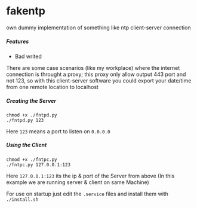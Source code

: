 # fakentp
own dummy implementation of something like ntp client-server connection



##### Features
 - Bad writed



There are some case scenarios (like my workplace) where the internet connection is throught a proxy; this proxy only allow output 443 port and not 123, so with this client-server software you could export your date/time from one remote location to localhost


##### Creating the Server

```
chmod +x ./fntpd.py
./fntpd.py 123
```

Here ```123``` means a port to listen on ```0.0.0.0```


##### Using the Client

```
chmod +x ./fntpc.py
./fntpc.py 127.0.0.1:123
```

Here ```127.0.0.1:123``` its the ip & port of the Server from above
(In this example we are running server & client on same Machine)

For use on startup just edit the ```.service``` files and install them with ```./install.sh```